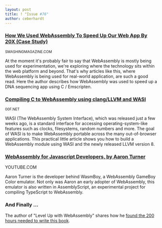 ```yaml
---
layout: post
title: ! "Issue #76"
author: ceberhardt
---
```


### [How We Used WebAssembly To Speed Up Our Web App By 20X (Case Study)](https://www.smashingmagazine.com/2019/04/webassembly-speed-web-app/)

<small>SMASHINGMAGAZINE.COM</small>

At the moment it's probably fair to say that WebAssembly is mostly being used for experimentation, we're exploring where the technology sits within the web platform and beyond. That's why articles like this, where WebAssembly is being used for real-world application, are such a good read. Here the author describes how WebAssembly was used to speed up a DNA sequencing app using C / Emscripten.

### [Compiling C to WebAssembly using clang/LLVM and WASI](https://00f.net/2019/04/07/compiling-to-webassembly-with-llvm-and-clang/)

<small>00F.NET</small>

WASI (The WebAssembly System Interface), which was released just a few weeks ago, is a standard interface for accessing operating-system-like features such as clocks, filesystems, random numbers and more. The goal of WASI is to make WebAssembly portable across the many out-of-browser applications. This practical little article shows you how to build a WebAssembly module using WASI and the newly released LLVM version 8.

### [WebAssembly for Javascript Developers, by Aaron Turner](https://www.youtube.com/watch?v=ZlL1nduatZQ&feature=youtu.be)

YOUTUBE.COM

Aaron Turner is the developer behind WasmBoy, a WebAssembly GameBoy Color emulator. Not only was Aaron an early adopter of WebAssembly, this emulator is also written in AssemblyScript, an experimental project for compiling TypeScript to WebAssembly. 

### And Finally ...

The author of "Level Up with WebAssembly" shares how he [found the 200 hours needed to write this book](https://www.producthunt.com/stories/how-i-wrote-a-technical-book-in-under-200-hours).